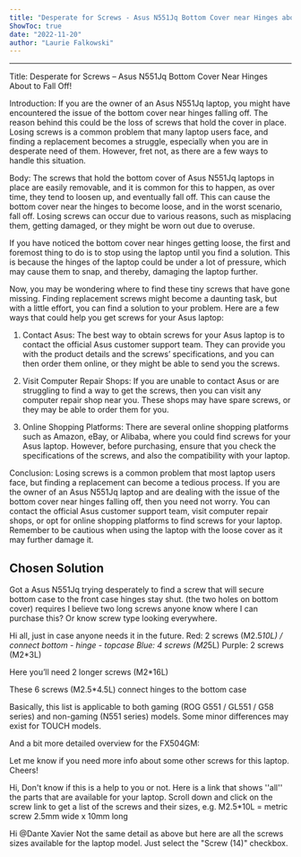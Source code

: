 ```yaml
---
title: "Desperate for Screws - Asus N551Jq Bottom Cover near Hinges about to fall off!"
ShowToc: true 
date: "2022-11-20"
author: "Laurie Falkowski"
---
```

*****
Title: Desperate for Screws – Asus N551Jq Bottom Cover Near Hinges About to Fall Off!

Introduction:
If you are the owner of an Asus N551Jq laptop, you might have encountered the issue of the bottom cover near hinges falling off. The reason behind this could be the loss of screws that hold the cover in place. Losing screws is a common problem that many laptop users face, and finding a replacement becomes a struggle, especially when you are in desperate need of them. However, fret not, as there are a few ways to handle this situation.

Body:
The screws that hold the bottom cover of Asus N551Jq laptops in place are easily removable, and it is common for this to happen, as over time, they tend to loosen up, and eventually fall off. This can cause the bottom cover near the hinges to become loose, and in the worst scenario, fall off. Losing screws can occur due to various reasons, such as misplacing them, getting damaged, or they might be worn out due to overuse.

If you have noticed the bottom cover near hinges getting loose, the first and foremost thing to do is to stop using the laptop until you find a solution. This is because the hinges of the laptop could be under a lot of pressure, which may cause them to snap, and thereby, damaging the laptop further.

Now, you may be wondering where to find these tiny screws that have gone missing. Finding replacement screws might become a daunting task, but with a little effort, you can find a solution to your problem. Here are a few ways that could help you get screws for your Asus laptop:

1. Contact Asus: The best way to obtain screws for your Asus laptop is to contact the official Asus customer support team. They can provide you with the product details and the screws’ specifications, and you can then order them online, or they might be able to send you the screws.

2. Visit Computer Repair Shops: If you are unable to contact Asus or are struggling to find a way to get the screws, then you can visit any computer repair shop near you. These shops may have spare screws, or they may be able to order them for you.

3. Online Shopping Platforms: There are several online shopping platforms such as Amazon, eBay, or Alibaba, where you could find screws for your Asus laptop. However, before purchasing, ensure that you check the specifications of the screws, and also the compatibility with your laptop.

Conclusion:
Losing screws is a common problem that most laptop users face, but finding a replacement can become a tedious process. If you are the owner of an Asus N551Jq laptop and are dealing with the issue of the bottom cover near hinges falling off, then you need not worry. You can contact the official Asus customer support team, visit computer repair shops, or opt for online shopping platforms to find screws for your laptop. Remember to be cautious when using the laptop with the loose cover as it may further damage it.


## Chosen Solution
 Got a Asus N551Jq trying desperately to find a screw that will secure bottom case to the front case hinges stay shut. (the two holes on bottom cover) requires I believe two long screws anyone know where I can purchase this? Or know screw type looking everywhere.

 Hi all,
just in case anyone needs it in the future.
Red: 2 screws (M2.5*10L) / connect bottom - hinge - topcase
Blue: 4 screws (M2*5L)
Purple: 2 screws (M2*3L)

Here you’ll need 2 longer screws (M2*16L)

These 6 screws (M2.5*4.5L) connect hinges to the bottom case

Basically, this list is applicable to both gaming (ROG G551 / GL551 / G58 series) and non-gaming (N551 series) models. Some minor differences may exist for TOUCH models.

 And a bit more detailed overview for the FX504GM:




Let me know if you need more info about some other screws for this laptop.
Cheers!

 Hi,
Don't know if this is a help to you or not.
Here is a link that shows ''all'' the parts that are available for your laptop.
Scroll down and click on the screw link to get a list of the screws and their sizes,
e.g. M2.5*10L = metric screw 2.5mm wide x 10mm long

 Hi @Dante Xavier
Not the same detail as above but here are all the screws sizes available for the laptop model.
Just select the "Screw (14)" checkbox.




